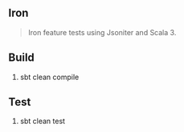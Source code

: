 Iron
----
>Iron feature tests using Jsoniter and Scala 3.

Build
-----
1. sbt clean compile

Test
----
1. sbt clean test